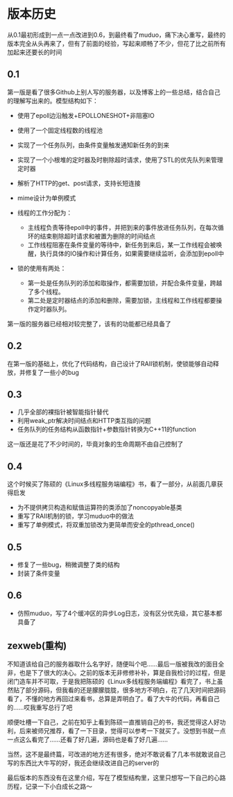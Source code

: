 # 版本历史
从0.1最初形成到一点一点改进到0.6，到最终看了muduo，痛下决心重写，最终的版本完全从头再来了，但有了前面的经验，写起来顺畅了不少，但花了比之前所有加起来还要长的时间
## 0.1

第一版是看了很多Github上别人写的服务器，以及博客上的一些总结，结合自己的理解写出来的。模型结构如下：

* 使用了epoll边沿触发+EPOLLONESHOT+非阻塞IO
* 使用了一个固定线程数的线程池
* 实现了一个任务队列，由条件变量触发通知新任务的到来
* 实现了一个小根堆的定时器及时剔除超时请求，使用了STL的优先队列来管理定时器
* 解析了HTTP的get、post请求，支持长短连接
* mime设计为单例模式
* 线程的工作分配为：
    * 主线程负责等待epoll中的事件，并把到来的事件放进任务队列，在每次循环的结束剔除超时请求和被置为删除的时间结点
    * 工作线程阻塞在条件变量的等待中，新任务到来后，某一工作线程会被唤醒，执行具体的IO操作和计算任务，如果需要继续监听，会添加到epoll中  

* 锁的使用有两处：
    * 第一处是任务队列的添加和取操作，都需要加锁，并配合条件变量，跨越了多个线程。
    * 第二处是定时器结点的添加和删除，需要加锁，主线程和工作线程都要操作定时器队列。



第一版的服务器已经相对较完整了，该有的功能都已经具备了

## 0.2

在第一版的基础上，优化了代码结构，自己设计了RAII锁机制，使锁能够自动释放，并修复了一些小的bug

## 0.3

* 几乎全部的裸指针被智能指针替代
* 利用weak_ptr解决时间结点和HTTP类互指的问题
* 任务队列的任务结构从函数指针+参数指针转换为C++11的function  

这一版还是花了不少时间的，毕竟对象的生命周期不由自己控制了

## 0.4

这个时候买了陈硕的《Linux多线程服务端编程》书，看了一部分，从前面几章获得启发
* 为不提供拷贝构造和赋值运算符的类添加了noncopyable基类
* 重写了RAII机制的锁，学习muduo中的做法
* 重写了单例模式，将双重加锁改为更简单而安全的pthread_once()

## 0.5

* 修复了一些bug，稍微调整了类的结构
* 封装了条件变量

## 0.6

* 仿照muduo，写了4个缓冲区的异步Log日志，没有区分优先级，其它基本都具备了

## zexweb(重构)

不知道该给自己的服务器取什么名字好，随便叫个吧……最后一版被我改的面目全非，也是下了很大的决心。之前的版本无非修修补补，算是自我检讨的过程，但是闭门造车并不可取，于是我把陈硕的《Linux多线程服务端编程》看完了，书上虽然贴了部分源码，但我看的还是朦朦胧胧，很多地方不明白，花了几天时间把源码看了，不懂的地方再回过来看书，总算是弄明白了。看了大牛的代码，再看自己的……哎我重写总行了吧

顺便吐槽一下自己，之前在知乎上看到陈硕一直推销自己的书，我还觉得这人好功利，后来被师兄推荐，看了一下目录，觉得可以参考一下就买了。没想到书就一点一点这么看完了……还看了好几遍，源码也是看了好几遍……

当然，这不是最终篇，可改进的地方还有很多，绝对不敢说看了几本书就敢说自己写的东西比大牛写的好，我还会继续改进自己的server的

最后版本的东西没有在这里介绍，写在了模型结构里，这里只想写一下自己的心路历程，记录一下小白成长之路～
